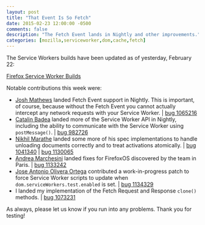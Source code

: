 ```yaml
---
layout: post
title: "That Event Is So Fetch"
date: 2015-02-23 12:00:00 -0500
comments: false
description: "The Fetch Event lands in Nightly and other improvements."
categories: [mozilla,serviceworker,dom,cache,fetch]
---
```

The Service Workers builds have been updated as of yesterday, February 22:

  [Firefox Service Worker Builds][]

<!-- more -->

Notable contributions this week were:

* [Josh Mathews][] landed Fetch Event support in Nightly.  This is important,
  of course, because without the Fetch Event you cannot actually intercept
  any network requests with your Service Worker. | [bug 1065216][]
* [Catalin Badea][] landed more of the Service Worker API in Nightly, including
  the ability to communicate with the Service Worker using `postMessage()`. |
  [bug 982726][]
* [Nikhil Marathe][] landed some more of his spec implementations to handle
  unloading documents correctly and to treat activations atomically. |
  [bug 1041340][] | [bug 1130065][]
* [Andrea Marchesini][] landed fixes for FirefoxOS discovered by the team in
  Paris. | [bug 1133242][]
* [Jose Antonio Olivera Ortega][] contributed a work-in-progress patch to force
  Service Worker scripts to update when `dom.serviceWorkers.test.enabled` is
  set. | [bug 1134329][]
* I landed my implementation of the Fetch Request and Response `clone()`
  methods. | [bug 1073231][]

As always, please let us know if you run into any problems.  Thank you for
testing!

[Josh Mathews]: https://twitter.com/lastontheboat
[Catalin Badea]: https://plus.google.com/+CatalinBadea/about
[Nikhil Marathe]: https://twitter.com/nikhilcutshort
[Andrea Marchesini]: https://twitter.com/baku82845977
[Jose Antonio Olivera Ortega]: https://github.com/jaoo
[Firefox Service Worker Builds]: /sw-builds
[bug 1065216]: https://bugzilla.mozilla.org/show_bug.cgi?id=1065216
[bug 982726]: https://bugzilla.mozilla.org/show_bug.cgi?id=982726
[bug 1073231]: https://bugzilla.mozilla.org/show_bug.cgi?id=1073231
[bug 1041340]: https://bugzilla.mozilla.org/show_bug.cgi?id=1041340
[bug 1130065]: https://bugzilla.mozilla.org/show_bug.cgi?id=1130065
[bug 1130570]: https://bugzilla.mozilla.org/show_bug.cgi?id=1130570
[Trained to Thrill]: https://github.com/jakearchibald/trained-to-thrill
[bug 1133242]: https://bugzilla.mozilla.org/show_bug.cgi?id=1133242
[bug 1134329]: https://bugzilla.mozilla.org/show_bug.cgi?id=1134329
[bug 1073231]: https://bugzilla.mozilla.org/show_bug.cgi?id=1073231
